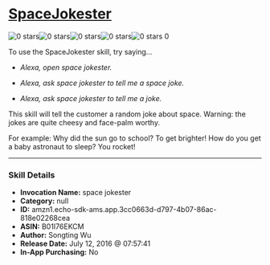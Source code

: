 # [SpaceJokester](http://alexa.amazon.com/#skills/amzn1.echo-sdk-ams.app.3cc0663d-d797-4b07-86ac-818e02268cea)
![0 stars](../../images/ic_star_border_black_18dp_1x.png)![0 stars](../../images/ic_star_border_black_18dp_1x.png)![0 stars](../../images/ic_star_border_black_18dp_1x.png)![0 stars](../../images/ic_star_border_black_18dp_1x.png)![0 stars](../../images/ic_star_border_black_18dp_1x.png) 0

To use the SpaceJokester skill, try saying...

* *Alexa, open space jokester.*

* *Alexa, ask space jokester to tell me a space joke.*

* *Alexa, ask space jokester to tell me a joke.*

This skill will tell the customer a random joke about space. Warning: the jokes are quite cheesy and face-palm worthy.

For example:
Why did the sun go to school? To get brighter!
How do you get a baby astronaut to sleep? You rocket!

***

### Skill Details

* **Invocation Name:** space jokester
* **Category:** null
* **ID:** amzn1.echo-sdk-ams.app.3cc0663d-d797-4b07-86ac-818e02268cea
* **ASIN:** B01I76EKCM
* **Author:** Songting Wu
* **Release Date:** July 12, 2016 @ 07:57:41
* **In-App Purchasing:** No
